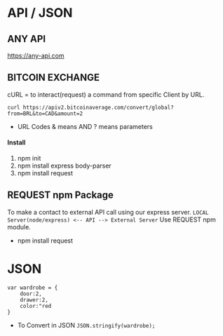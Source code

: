 # API / JSON


## ANY API
https://any-api.com


## BITCOIN EXCHANGE
cURL = to interact(request) a command from specific Client by URL.

````
curl https://apiv2.bitcoinaverage.com/convert/global?from=BRL&to=CAD&amount=2
````

* URL Codes
& means AND
? means parameters


#### Install
1. npm init
2. npm install express body-parser
3. npm install request


## REQUEST npm Package

To make a contact to external API call using our express server.
` LOCAL Server(node/express) <-- API --> External Server `
Use REQUEST npm module. 
- npm install request


# JSON

```
var wardrobe = {
    door:2,
    drawer:2,
    color:"red
}
```

* To Convert in JSON
` JSON.stringify(wardrobe); `